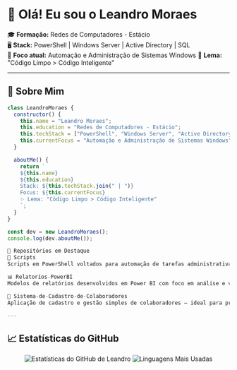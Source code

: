# 👋 Olá! Eu sou o Leandro Moraes

🎓 **Formação:** Redes de Computadores - Estácio  
🖥️ **Stack:** PowerShell | Windows Server | Active Directory | SQL  
🚀 **Foco atual:** Automação e Administração de Sistemas Windows 
🧠 **Lema:** "Código Limpo > Código Inteligente"

---

## 🧩 Sobre Mim

```javascript
class LeandroMoraes {
  constructor() {
    this.name = "Leandro Moraes";
    this.education = "Redes de Computadores - Estácio";
    this.techStack = ["PowerShell", "Windows Server", "Active Directory", "SQL"];
    this.currentFocus = "Automação e Administração de Sistemas Windows";
  }

  aboutMe() {
    return `
    ${this.name}
    ${this.education}
    Stack: ${this.techStack.join(" | ")}
    Focus: ${this.currentFocus}
    ✨ Lema: "Código Limpo > Código Inteligente"
    `;
  }
}

const dev = new LeandroMoraes();
console.log(dev.aboutMe());

📂 Repositórios em Destaque
🔧 Scripts
Scripts em PowerShell voltados para automação de tarefas administrativas em ambientes Windows.

📊 Relatorios-PowerBI
Modelos de relatórios desenvolvidos em Power BI com foco em análise e visualização de dados operacionais.

👥 Sistema-de-Cadastro-de-Colaboradores
Aplicação de cadastro e gestão simples de colaboradores — ideal para protótipos e ambientes internos.

---
```
## 📈 Estatísticas do GitHub

<div align="center">

  <img src="https://github-readme-stats.vercel.app/api?username=leandromrss&show_icons=true&theme=radical" alt="Estatísticas do GitHub de Leandro" />

  <img src="https://github-readme-stats.vercel.app/api/top-langs/?username=leandromrss&layout=compact&theme=radical" alt="Linguagens Mais Usadas" />

</div>

